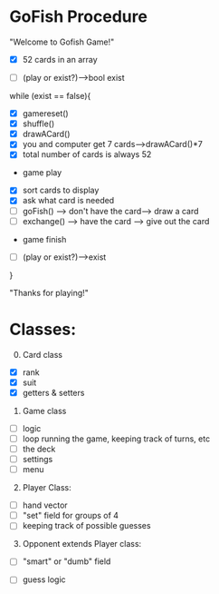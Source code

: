 # GoFish Procedure

"Welcome to Gofish Game!"

- [x] 52 cards in an array

- [ ] (play or exist?)-->bool exist

while (exist == false){

- [x] gamereset() 
- [x] shuffle()
- [x] drawACard()
- [x] you and computer get 7 cards-->drawACard()*7
- [x] total number of cards is always 52
- game play
- [x] sort cards to display
- [x] ask what card is needed
- [ ] goFish() --> don't have the card--> draw a card
- [ ] exchange() --> have the card --> give out the card 
- game finish 
- [ ] (play or exist?)-->exist

}

"Thanks for playing!"


# Classes:
0. Card class
- [x] rank
- [x] suit
- [x] getters & setters

1. Game class
- [ ] logic
- [ ] loop running the game, keeping track of turns, etc
- [ ] the deck
- [ ] settings
- [ ] menu
       
2. Player Class:
- [ ] hand vector
- [ ] "set" field for groups of 4 
- [ ] keeping track of possible guesses
        
3. Opponent extends Player class:
- [ ] "smart" or "dumb" field
- [ ] guess logic
         
         
